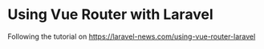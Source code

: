 # Using Vue Router with Laravel

Following the tutorial on https://laravel-news.com/using-vue-router-laravel